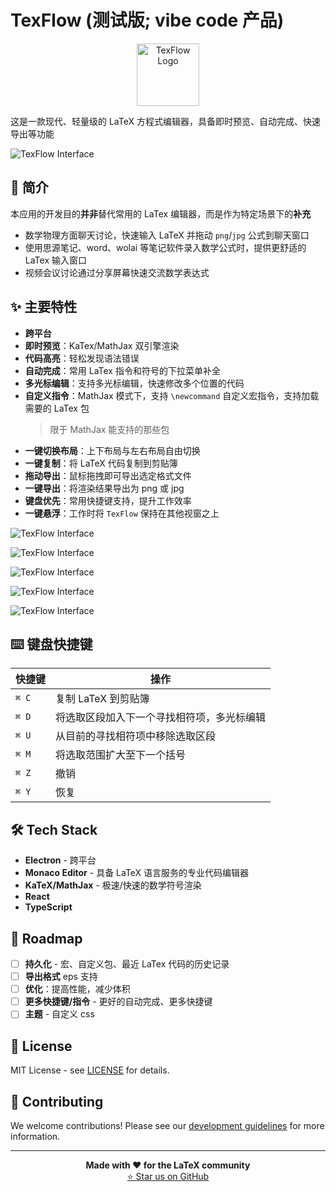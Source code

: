 # TexFlow (测试版; vibe code 产品)

<div align="center">
<img src="img/logo.png" width="100px" alt="TexFlow Logo">
</div>

这是一款现代、轻量级的 LaTeX 方程式编辑器，具备即时预览、自动完成、快速导出等功能

![TexFlow Interface](img/image-1.jpg)



## 📖 简介
本应用的开发目的**并非**替代常用的 LaTex 编辑器，而是作为特定场景下的**补充**
- 数学物理方面聊天讨论，快速输入 LaTeX 并拖动 `png`/`jpg` 公式到聊天窗口
- 使用思源笔记、word、wolai 等笔记软件录入数学公式时，提供更舒适的 LaTex 输入窗口
- 视频会议讨论通过分享屏幕快速交流数学表达式


## ✨ 主要特性

- **跨平台**
- **即时预览**：KaTex/MathJax 双引擎渲染
- **代码高亮**：轻松发现语法错误
- **自动完成**：常用 LaTex 指令和符号的下拉菜单补全
- **多光标编辑**：支持多光标编辑，快速修改多个位置的代码
- **自定义指令**：MathJax 模式下，支持 `\newcommand` 自定义宏指令，支持加载需要的 LaTex 包
  > 限于 MathJax 能支持的那些包
- **一键切换布局**：上下布局与左右布局自由切换
- **一键复制**：将 LaTeX 代码复制到剪贴簿
- **拖动导出**：鼠标拖拽即可导出选定格式文件
- **一键导出**：将渲染结果导出为 png 或 jpg
- **键盘优先**：常用快捷键支持，提升工作效率
- **一键悬浮**：工作时将 `TexFlow` 保持在其他视窗之上



![TexFlow Interface](README-imgs/autocomplete.gif)

![TexFlow Interface](README-imgs/drag-and-drop.gif)

![TexFlow Interface](README-imgs/image-3.jpg)

![TexFlow Interface](README-imgs/image-4.jpg)

![TexFlow Interface](README-imgs/image-5.jpg)



## ⌨️ 键盘快捷键

| 快捷键 | 操作                                       |
| ------ | ------------------------------------------ |
| `⌘ C`  | 复制 LaTeX 到剪贴簿                        |
| `⌘ D`  | 将选取区段加入下一个寻找相符项，多光标编辑 |
| `⌘ U`  | 从目前的寻找相符项中移除选取区段           |
| `⌘ M`  | 将选取范围扩大至下一个括号                 |
| `⌘ Z`  | 撤销                                       |
| `⌘ Y`  | 恢复                                       |


## 🛠 Tech Stack

- **Electron** - 跨平台
- **Monaco Editor** - 具备 LaTeX 语言服务的专业代码编辑器
- **KaTeX/MathJax** - 极速/快速的数学符号渲染
- **React**
- **TypeScript**

## 🔮 Roadmap

- [ ] **持久化** - 宏、自定义包、最近 LaTex 代码的历史记录
- [ ] **导出格式** eps 支持
- [ ] **优化**：提高性能，减少体积
- [ ] **更多快捷键/指令** - 更好的自动完成、更多快捷键
- [ ] **主题** - 自定义 css

## 📄 License

MIT License - see [LICENSE](LICENSE) for details.

## 🤝 Contributing

We welcome contributions! Please see our [development guidelines](DEVELOPMENT_RULES.md) for more information.

---

<p align="center">
  <strong>Made with ❤️ for the LaTeX community</strong><br>
  <a href="https://github.com/panyw5/instex">⭐ Star us on GitHub</a>
</p>
